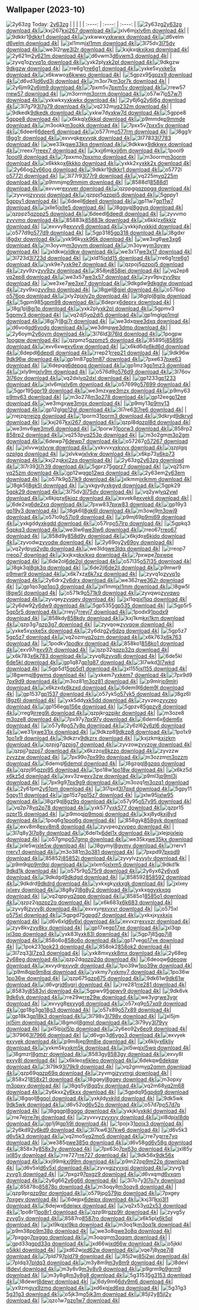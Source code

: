 ## Wallpaper (2023-10)
![2y63zg](https://w.wallhaven.cc/full/2y/wallhaven-2y63zg.png) Today: [2y63zg](https://th.wallhaven.cc/small/2y/2y63zg.jpg)
|      |      |      |
| :----: | :----: | :----: |
|![2y63zg](https://th.wallhaven.cc/small/2y/2y63zg.jpg)[2y63zg download 4k](https://wallhaven.cc/w/2y63zg)|![kxj267](https://th.wallhaven.cc/small/kx/kxj267.jpg)[kxj267 download 4k](https://wallhaven.cc/w/kxj267)|![jxlv6m](https://th.wallhaven.cc/small/jx/jxlv6m.jpg)[jxlv6m download 4k](https://wallhaven.cc/w/jxlv6m)|
|![9dkkr1](https://th.wallhaven.cc/small/9d/9dkkr1.jpg)[9dkkr1 download 4k](https://wallhaven.cc/w/9dkkr1)|![yxkwwx](https://th.wallhaven.cc/small/yx/yxkwwx.jpg)[yxkwwx download 4k](https://wallhaven.cc/w/yxkwwx)|![d6velm](https://th.wallhaven.cc/small/d6/d6velm.jpg)[d6velm download 4k](https://wallhaven.cc/w/d6velm)|
|![jxl1mm](https://th.wallhaven.cc/small/jx/jxl1mm.jpg)[jxl1mm download 4k](https://wallhaven.cc/w/jxl1mm)|![3l75dv](https://th.wallhaven.cc/small/3l/3l75dv.jpg)[3l75dv download 4k](https://wallhaven.cc/w/3l75dv)|![we3l2r](https://th.wallhaven.cc/small/we/we3l2r.jpg)[we3l2r download 4k](https://wallhaven.cc/w/we3l2r)|
|![kxjkxq](https://th.wallhaven.cc/small/kx/kxjkxq.jpg)[kxjkxq download 4k](https://wallhaven.cc/w/kxjkxq)|![2y621m](https://th.wallhaven.cc/small/2y/2y621m.jpg)[2y621m download 4k](https://wallhaven.cc/w/2y621m)|![d6vwm3](https://th.wallhaven.cc/small/d6/d6vwm3.jpg)[d6vwm3 download 4k](https://wallhaven.cc/w/d6vwm3)|
|![zyvq1o](https://th.wallhaven.cc/small/zy/zyvq1o.jpg)[zyvq1o download 4k](https://wallhaven.cc/w/zyvq1o)|![yxk2pl](https://th.wallhaven.cc/small/yx/yxk2pl.jpg)[yxk2pl download 4k](https://wallhaven.cc/w/yxk2pl)|![9dkgzw](https://th.wallhaven.cc/small/9d/9dkgzw.jpg)[9dkgzw download 4k](https://wallhaven.cc/w/9dkgzw)|
|![rre6g1](https://th.wallhaven.cc/small/rr/rre6g1.jpg)[rre6g1 download 4k](https://wallhaven.cc/w/rre6g1)|![yxke5x](https://th.wallhaven.cc/small/yx/yxke5x.jpg)[yxke5x download 4k](https://wallhaven.cc/w/yxke5x)|![x6kwwo](https://th.wallhaven.cc/small/x6/x6kwwo.jpg)[x6kwwo download 4k](https://wallhaven.cc/w/x6kwwo)|
|![5gpzx9](https://th.wallhaven.cc/small/5g/5gpzx9.jpg)[5gpzx9 download 4k](https://wallhaven.cc/w/5gpzx9)|![d6vd3j](https://th.wallhaven.cc/small/d6/d6vd3j.jpg)[d6vd3j download 4k](https://wallhaven.cc/w/d6vd3j)|![m3or7k](https://th.wallhaven.cc/small/m3/m3or7k.jpg)[m3or7k download 4k](https://wallhaven.cc/w/m3or7k)|
|![2y6jm9](https://th.wallhaven.cc/small/2y/2y6jm9.jpg)[2y6jm9 download 4k](https://wallhaven.cc/w/2y6jm9)|![7pxm5v](https://th.wallhaven.cc/small/7p/7pxm5v.jpg)[7pxm5v download 4k](https://wallhaven.cc/w/7pxm5v)|![rrew57](https://th.wallhaven.cc/small/rr/rrew57.jpg)[rrew57 download 4k](https://wallhaven.cc/w/rrew57)|
|![m3orrm](https://th.wallhaven.cc/small/m3/m3orrm.jpg)[m3orrm download 4k](https://wallhaven.cc/w/m3orrm)|![o57w7l](https://th.wallhaven.cc/small/o5/o57w7l.jpg)[o57w7l download 4k](https://wallhaven.cc/w/o57w7l)|![yxkwkx](https://th.wallhaven.cc/small/yx/yxkwkx.jpg)[yxkwkx download 4k](https://wallhaven.cc/w/yxkwkx)|
|![2y6j6g](https://th.wallhaven.cc/small/2y/2y6j6g.jpg)[2y6j6g download 4k](https://wallhaven.cc/w/2y6j6g)|![3l7g79](https://th.wallhaven.cc/small/3l/3l7g79.jpg)[3l7g79 download 4k](https://wallhaven.cc/w/3l7g79)|![vq232m](https://th.wallhaven.cc/small/vq/vq232m.jpg)[vq232m download 4k](https://wallhaven.cc/w/vq232m)|
|![9dkedk](https://th.wallhaven.cc/small/9d/9dkedk.jpg)[9dkedk download 4k](https://wallhaven.cc/w/9dkedk)|![yxkw7d](https://th.wallhaven.cc/small/yx/yxkw7d.jpg)[yxkw7d download 4k](https://wallhaven.cc/w/yxkw7d)|![5gppe8](https://th.wallhaven.cc/small/5g/5gppe8.jpg)[5gppe8 download 4k](https://wallhaven.cc/w/5gppe8)|
|![x6kkql](https://th.wallhaven.cc/small/x6/x6kkql.jpg)[x6kkql download 4k](https://wallhaven.cc/w/x6kkql)|![p9mmde](https://th.wallhaven.cc/small/p9/p9mmde.jpg)[p9mmde download 4k](https://wallhaven.cc/w/p9mmde)|![m3ookk](https://th.wallhaven.cc/small/m3/m3ookk.jpg)[m3ookk download 4k](https://wallhaven.cc/w/m3ookk)|
|![7pxx5v](https://th.wallhaven.cc/small/7p/7pxx5v.jpg)[7pxx5v download 4k](https://wallhaven.cc/w/7pxx5v)|![6deer6](https://th.wallhaven.cc/small/6d/6deer6.jpg)[6deer6 download 4k](https://wallhaven.cc/w/6deer6)|![o577rm](https://th.wallhaven.cc/small/o5/o577rm.jpg)[o577rm download 4k](https://wallhaven.cc/w/o577rm)|
|![l8gg1r](https://th.wallhaven.cc/small/l8/l8gg1r.jpg)[l8gg1r download 4k](https://wallhaven.cc/w/l8gg1r)|![exvvqk](https://th.wallhaven.cc/small/ex/exvvqk.jpg)[exvvqk download 4k](https://wallhaven.cc/w/exvvqk)|![3l7783](https://th.wallhaven.cc/small/3l/3l7783.jpg)[3l7783 download 4k](https://wallhaven.cc/w/3l7783)|
|![we33kq](https://th.wallhaven.cc/small/we/we33kq.jpg)[we33kq download 4k](https://wallhaven.cc/w/we33kq)|![9dkkwx](https://th.wallhaven.cc/small/9d/9dkkwx.jpg)[9dkkwx download 4k](https://wallhaven.cc/w/9dkkwx)|![rreex7](https://th.wallhaven.cc/small/rr/rreex7.jpg)[rreex7 download 4k](https://wallhaven.cc/w/rreex7)|
|![kxjj6m](https://th.wallhaven.cc/small/kx/kxjj6m.jpg)[kxjj6m download 4k](https://wallhaven.cc/w/kxjj6m)|![1pool9](https://th.wallhaven.cc/small/1p/1pool9.jpg)[1pool9 download 4k](https://wallhaven.cc/w/1pool9)|![7pxxmo](https://th.wallhaven.cc/small/7p/7pxxmo.jpg)[7pxxmo download 4k](https://wallhaven.cc/w/7pxxmo)|
|![m3oorm](https://th.wallhaven.cc/small/m3/m3oorm.jpg)[m3oorm download 4k](https://wallhaven.cc/w/m3oorm)|![x6kkko](https://th.wallhaven.cc/small/x6/x6kkko.jpg)[x6kkko download 4k](https://wallhaven.cc/w/x6kkko)|![yxkk2x](https://th.wallhaven.cc/small/yx/yxkk2x.jpg)[yxkk2x download 4k](https://wallhaven.cc/w/yxkk2x)|
|![2y66og](https://th.wallhaven.cc/small/2y/2y66og.jpg)[2y66og download 4k](https://wallhaven.cc/w/2y66og)|![9dkkr1](https://th.wallhaven.cc/small/9d/9dkkr1.jpg)[9dkkr1 download 4k](https://wallhaven.cc/w/9dkkr1)|![o5772l](https://th.wallhaven.cc/small/o5/o5772l.jpg)[o5772l download 4k](https://wallhaven.cc/w/o5772l)|
|![3l77r9](https://th.wallhaven.cc/small/3l/3l77r9.jpg)[3l77r9 download 4k](https://wallhaven.cc/w/3l77r9)|![vq225m](https://th.wallhaven.cc/small/vq/vq225m.jpg)[vq225m download 4k](https://wallhaven.cc/w/vq225m)|![p9mmjm](https://th.wallhaven.cc/small/p9/p9mmjm.jpg)[p9mmjm download 4k](https://wallhaven.cc/w/p9mmjm)|
|![8588d1](https://th.wallhaven.cc/small/85/8588d1.jpg)[8588d1 download 4k](https://wallhaven.cc/w/8588d1)|![exvver](https://th.wallhaven.cc/small/ex/exvver.jpg)[exvver download 4k](https://wallhaven.cc/w/exvver)|![qzppgq](https://th.wallhaven.cc/small/qz/qzppgq.jpg)[qzppgq download 4k](https://wallhaven.cc/w/qzppgq)|
|![zyvvoj](https://th.wallhaven.cc/small/zy/zyvvoj.jpg)[zyvvoj download 4k](https://wallhaven.cc/w/zyvvoj)|![qzppj5](https://th.wallhaven.cc/small/qz/qzppj5.jpg)[qzppj5 download 4k](https://wallhaven.cc/w/qzppj5)|![5gppy1](https://th.wallhaven.cc/small/5g/5gppy1.jpg)[5gppy1 download 4k](https://wallhaven.cc/w/5gppy1)|
|![6deell](https://th.wallhaven.cc/small/6d/6deell.jpg)[6deell download 4k](https://wallhaven.cc/w/6deell)|![gp11w7](https://th.wallhaven.cc/small/gp/gp11w7.jpg)[gp11w7 download 4k](https://wallhaven.cc/w/gp11w7)|![jxlle5](https://th.wallhaven.cc/small/jx/jxlle5.jpg)[jxlle5 download 4k](https://wallhaven.cc/w/jxlle5)|
|![l8ggyq](https://th.wallhaven.cc/small/l8/l8ggyq.jpg)[l8ggyq download 4k](https://wallhaven.cc/w/l8ggyq)|![qzppz5](https://th.wallhaven.cc/small/qz/qzppz5.jpg)[qzppz5 download 4k](https://wallhaven.cc/w/qzppz5)|![6deedl](https://th.wallhaven.cc/small/6d/6deedl.jpg)[6deedl download 4k](https://wallhaven.cc/w/6deedl)|
|![zyvvmo](https://th.wallhaven.cc/small/zy/zyvvmo.jpg)[zyvvmo download 4k](https://wallhaven.cc/w/zyvvmo)|![85883k](https://th.wallhaven.cc/small/85/85883k.jpg)[85883k download 4k](https://wallhaven.cc/w/85883k)|![x6kklz](https://th.wallhaven.cc/small/x6/x6kklz.jpg)[x6kklz download 4k](https://wallhaven.cc/w/x6kklz)|
|![exvvy8](https://th.wallhaven.cc/small/ex/exvvy8.jpg)[exvvy8 download 4k](https://wallhaven.cc/w/exvvy8)|![yxkkjd](https://th.wallhaven.cc/small/yx/yxkkjd.jpg)[yxkkjd download 4k](https://wallhaven.cc/w/yxkkjd)|![o577d9](https://th.wallhaven.cc/small/o5/o577d9.jpg)[o577d9 download 4k](https://wallhaven.cc/w/o577d9)|
|![5gp318](https://th.wallhaven.cc/small/5g/5gp318.jpg)[5gp318 download 4k](https://wallhaven.cc/w/5gp318)|![l8gdxr](https://th.wallhaven.cc/small/l8/l8gdxr.jpg)[l8gdxr download 4k](https://wallhaven.cc/w/l8gdxr)|![yxk96k](https://th.wallhaven.cc/small/yx/yxk96k.jpg)[yxk96k download 4k](https://wallhaven.cc/w/yxk96k)|
|![we3xg6](https://th.wallhaven.cc/small/we/we3xg6.jpg)[we3xg6 download 4k](https://wallhaven.cc/w/we3xg6)|![m3oyvm](https://th.wallhaven.cc/small/m3/m3oyvm.jpg)[m3oyvm download 4k](https://wallhaven.cc/w/m3oyvm)|![m3oywy](https://th.wallhaven.cc/small/m3/m3oywy.jpg)[m3oywy download 4k](https://wallhaven.cc/w/m3oywy)|
|![jxldkw](https://th.wallhaven.cc/small/jx/jxldkw.jpg)[jxldkw download 4k](https://wallhaven.cc/w/jxldkw)|![we3x17](https://th.wallhaven.cc/small/we/we3x17.jpg)[we3x17 download 4k](https://wallhaven.cc/w/we3x17)|![3l723d](https://th.wallhaven.cc/small/3l/3l723d.jpg)[3l723d download 4k](https://wallhaven.cc/w/3l723d)|
|![jxld15](https://th.wallhaven.cc/small/jx/jxld15.jpg)[jxld15 download 4k](https://wallhaven.cc/w/jxld15)|![rre6g1](https://th.wallhaven.cc/small/rr/rre6g1.jpg)[rre6g1 download 4k](https://wallhaven.cc/w/rre6g1)|![yxk9e7](https://th.wallhaven.cc/small/yx/yxk9e7.jpg)[yxk9e7 download 4k](https://wallhaven.cc/w/yxk9e7)|
|![qzpoj5](https://th.wallhaven.cc/small/qz/qzpoj5.jpg)[qzpoj5 download 4k](https://wallhaven.cc/w/qzpoj5)|![zyv9zv](https://th.wallhaven.cc/small/zy/zyv9zv.jpg)[zyv9zv download 4k](https://wallhaven.cc/w/zyv9zv)|![858jej](https://th.wallhaven.cc/small/85/858jej.jpg)[858jej download 4k](https://wallhaven.cc/w/858jej)|
|![vq2ep8](https://th.wallhaven.cc/small/vq/vq2ep8.jpg)[vq2ep8 download 4k](https://wallhaven.cc/w/vq2ep8)|![we3x57](https://th.wallhaven.cc/small/we/we3x57.jpg)[we3x57 download 4k](https://wallhaven.cc/w/we3x57)|![zyv9pv](https://th.wallhaven.cc/small/zy/zyv9pv.jpg)[zyv9pv download 4k](https://wallhaven.cc/w/zyv9pv)|
|![we3xe7](https://th.wallhaven.cc/small/we/we3xe7.jpg)[we3xe7 download 4k](https://wallhaven.cc/w/we3xe7)|![9dkgdw](https://th.wallhaven.cc/small/9d/9dkgdw.jpg)[9dkgdw download 4k](https://wallhaven.cc/w/9dkgdw)|![zyv9xo](https://th.wallhaven.cc/small/zy/zyv9xo.jpg)[zyv9xo download 4k](https://wallhaven.cc/w/zyv9xo)|
|![l8gjel](https://th.wallhaven.cc/small/l8/l8gjel.jpg)[l8gjel download 4k](https://wallhaven.cc/w/l8gjel)|![o576op](https://th.wallhaven.cc/small/o5/o576op.jpg)[o576op download 4k](https://wallhaven.cc/w/o576op)|![jxly2p](https://th.wallhaven.cc/small/jx/jxly2p.jpg)[jxly2p download 4k](https://wallhaven.cc/w/jxly2p)|
|![l8gjlp](https://th.wallhaven.cc/small/l8/l8gjlp.jpg)[l8gjlp download 4k](https://wallhaven.cc/w/l8gjlp)|![5gpm98](https://th.wallhaven.cc/small/5g/5gpm98.jpg)[5gpm98 download 4k](https://wallhaven.cc/w/5gpm98)|![6deprx](https://th.wallhaven.cc/small/6d/6deprx.jpg)[6deprx download 4k](https://wallhaven.cc/w/6deprx)|
|![l8gj1p](https://th.wallhaven.cc/small/l8/l8gj1p.jpg)[l8gj1p download 4k](https://wallhaven.cc/w/l8gj1p)|![yxk2pl](https://th.wallhaven.cc/small/yx/yxk2pl.jpg)[yxk2pl download 4k](https://wallhaven.cc/w/yxk2pl)|![5gpmv3](https://th.wallhaven.cc/small/5g/5gpmv3.jpg)[5gpmv3 download 4k](https://wallhaven.cc/w/5gpmv3)|
|![vq2dj5](https://th.wallhaven.cc/small/vq/vq2dj5.jpg)[vq2dj5 download 4k](https://wallhaven.cc/w/vq2dj5)|![gp1mgl](https://th.wallhaven.cc/small/gp/gp1mgl.jpg)[gp1mgl download 4k](https://wallhaven.cc/w/gp1mgl)|![l8gj7r](https://th.wallhaven.cc/small/l8/l8gj7r.jpg)[l8gj7r download 4k](https://wallhaven.cc/w/l8gj7r)|
|![we3dxq](https://th.wallhaven.cc/small/we/we3dxq.jpg)[we3dxq download 4k](https://wallhaven.cc/w/we3dxq)|![d6vodg](https://th.wallhaven.cc/small/d6/d6vodg.jpg)[d6vodg download 4k](https://wallhaven.cc/w/d6vodg)|![we3dmp](https://th.wallhaven.cc/small/we/we3dmp.jpg)[we3dmp download 4k](https://wallhaven.cc/w/we3dmp)|
|![2y6oym](https://th.wallhaven.cc/small/2y/2y6oym.jpg)[2y6oym download 4k](https://wallhaven.cc/w/2y6oym)|![3l76ld](https://th.wallhaven.cc/small/3l/3l76ld.jpg)[3l76ld download 4k](https://wallhaven.cc/w/3l76ld)|![1pogpw](https://th.wallhaven.cc/small/1p/1pogpw.jpg)[1pogpw download 4k](https://wallhaven.cc/w/1pogpw)|
|![qzpmz5](https://th.wallhaven.cc/small/qz/qzpmz5.jpg)[qzpmz5 download 4k](https://wallhaven.cc/w/qzpmz5)|![85895j](https://th.wallhaven.cc/small/85/85895j.jpg)[85895j download 4k](https://wallhaven.cc/w/85895j)|![exv6xw](https://th.wallhaven.cc/small/ex/exv6xw.jpg)[exv6xw download 4k](https://wallhaven.cc/w/exv6xw)|
|![x6kd6d](https://th.wallhaven.cc/small/x6/x6kd6d.jpg)[x6kd6d download 4k](https://wallhaven.cc/w/x6kd6d)|![6depdl](https://th.wallhaven.cc/small/6d/6depdl.jpg)[6depdl download 4k](https://wallhaven.cc/w/6depdl)|![rrep21](https://th.wallhaven.cc/small/rr/rrep21.jpg)[rrep21 download 4k](https://wallhaven.cc/w/rrep21)|
|![9dk96w](https://th.wallhaven.cc/small/9d/9dk96w.jpg)[9dk96w download 4k](https://wallhaven.cc/w/9dk96w)|![gp1m87](https://th.wallhaven.cc/small/gp/gp1m87.jpg)[gp1m87 download 4k](https://wallhaven.cc/w/gp1m87)|![7pxe63](https://th.wallhaven.cc/small/7p/7pxe63.jpg)[7pxe63 download 4k](https://wallhaven.cc/w/7pxe63)|
|![6depqq](https://th.wallhaven.cc/small/6d/6depqq.jpg)[6depqq download 4k](https://wallhaven.cc/w/6depqq)|![gp1mz3](https://th.wallhaven.cc/small/gp/gp1mz3.jpg)[gp1mz3 download 4k](https://wallhaven.cc/w/gp1mz3)|![jxly9m](https://th.wallhaven.cc/small/jx/jxly9m.jpg)[jxly9m download 4k](https://wallhaven.cc/w/jxly9m)|
|![o576d9](https://th.wallhaven.cc/small/o5/o576d9.jpg)[o576d9 download 4k](https://wallhaven.cc/w/o576d9)|![3l76ov](https://th.wallhaven.cc/small/3l/3l76ov.jpg)[3l76ov download 4k](https://wallhaven.cc/w/3l76ov)|![vq2dxl](https://th.wallhaven.cc/small/vq/vq2dxl.jpg)[vq2dxl download 4k](https://wallhaven.cc/w/vq2dxl)|
|![gp1233](https://th.wallhaven.cc/small/gp/gp1233.jpg)[gp1233 download 4k](https://wallhaven.cc/w/gp1233)|![jxlv6m](https://th.wallhaven.cc/small/jx/jxlv6m.jpg)[jxlv6m download 4k](https://wallhaven.cc/w/jxlv6m)|![o57699](https://th.wallhaven.cc/small/o5/o57699.jpg)[o57699 download 4k](https://wallhaven.cc/w/o57699)|
|![5gpr19](https://th.wallhaven.cc/small/5g/5gpr19.jpg)[5gpr19 download 4k](https://wallhaven.cc/w/5gpr19)|![we3mzx](https://th.wallhaven.cc/small/we/we3mzx.jpg)[we3mzx download 4k](https://wallhaven.cc/w/we3mzx)|![p9my63](https://th.wallhaven.cc/small/p9/p9my63.jpg)[p9my63 download 4k](https://wallhaven.cc/w/p9my63)|
|![m3o278](https://th.wallhaven.cc/small/m3/m3o278.jpg)[m3o278 download 4k](https://wallhaven.cc/w/m3o278)|![gp12ee](https://th.wallhaven.cc/small/gp/gp12ee.jpg)[gp12ee download 4k](https://wallhaven.cc/w/gp12ee)|![we3mgx](https://th.wallhaven.cc/small/we/we3mgx.jpg)[we3mgx download 4k](https://wallhaven.cc/w/we3mgx)|
|![p9my13](https://th.wallhaven.cc/small/p9/p9my13.jpg)[p9my13 download 4k](https://wallhaven.cc/w/p9my13)|![gp12gl](https://th.wallhaven.cc/small/gp/gp12gl.jpg)[gp12gl download 4k](https://wallhaven.cc/w/gp12gl)|![3l7re6](https://th.wallhaven.cc/small/3l/3l7re6.jpg)[3l7re6 download 4k](https://wallhaven.cc/w/3l7re6)|
|![rrejzq](https://th.wallhaven.cc/small/rr/rrejzq.jpg)[rrejzq download 4k](https://wallhaven.cc/w/rrejzq)|![1porm3](https://th.wallhaven.cc/small/1p/1porm3.jpg)[1porm3 download 4k](https://wallhaven.cc/w/1porm3)|![9dkryd](https://th.wallhaven.cc/small/9d/9dkryd.jpg)[9dkryd download 4k](https://wallhaven.cc/w/9dkryd)|
|![kxj267](https://th.wallhaven.cc/small/kx/kxj267.jpg)[kxj267 download 4k](https://wallhaven.cc/w/kxj267)|![qzpl8d](https://th.wallhaven.cc/small/qz/qzpl8d.jpg)[qzpl8d download 4k](https://wallhaven.cc/w/qzpl8d)|![we3mv6](https://th.wallhaven.cc/small/we/we3mv6.jpg)[we3mv6 download 4k](https://wallhaven.cc/w/we3mv6)|
|![1porw3](https://th.wallhaven.cc/small/1p/1porw3.jpg)[1porw3 download 4k](https://wallhaven.cc/w/1porw3)|![858rp2](https://th.wallhaven.cc/small/85/858rp2.jpg)[858rp2 download 4k](https://wallhaven.cc/w/858rp2)|![vq253p](https://th.wallhaven.cc/small/vq/vq253p.jpg)[vq253p download 4k](https://wallhaven.cc/w/vq253p)|
|![m3o2gm](https://th.wallhaven.cc/small/m3/m3o2gm.jpg)[m3o2gm download 4k](https://wallhaven.cc/w/m3o2gm)|![6dewp7](https://th.wallhaven.cc/small/6d/6dewp7.jpg)[6dewp7 download 4k](https://wallhaven.cc/w/6dewp7)|![o57267](https://th.wallhaven.cc/small/o5/o57267.jpg)[o57267 download 4k](https://wallhaven.cc/w/o57267)|
|![jxlvvw](https://th.wallhaven.cc/small/jx/jxlvvw.jpg)[jxlvvw download 4k](https://wallhaven.cc/w/jxlvvw)|![yxkvvx](https://th.wallhaven.cc/small/yx/yxkvvx.jpg)[yxkvvx download 4k](https://wallhaven.cc/w/yxkvvx)|![qzplgq](https://th.wallhaven.cc/small/qz/qzplgq.jpg)[qzplgq download 4k](https://wallhaven.cc/w/qzplgq)|
|![jxlvkw](https://th.wallhaven.cc/small/jx/jxlvkw.jpg)[jxlvkw download 4k](https://wallhaven.cc/w/jxlvkw)|![x6kp73](https://th.wallhaven.cc/small/x6/x6kp73.jpg)[x6kp73 download 4k](https://wallhaven.cc/w/x6kp73)|![kxj2zq](https://th.wallhaven.cc/small/kx/kxj2zq.jpg)[kxj2zq download 4k](https://wallhaven.cc/w/kxj2zq)|
|![2y63zg](https://th.wallhaven.cc/small/2y/2y63zg.jpg)[2y63zg download 4k](https://wallhaven.cc/w/2y63zg)|![3l7r39](https://th.wallhaven.cc/small/3l/3l7r39.jpg)[3l7r39 download 4k](https://wallhaven.cc/w/3l7r39)|![5gprz7](https://th.wallhaven.cc/small/5g/5gprz7.jpg)[5gprz7 download 4k](https://wallhaven.cc/w/5gprz7)|
|![vq25zm](https://th.wallhaven.cc/small/vq/vq25zm.jpg)[vq25zm download 4k](https://wallhaven.cc/w/vq25zm)|![gp12wq](https://th.wallhaven.cc/small/gp/gp12wq.jpg)[gp12wq download 4k](https://wallhaven.cc/w/gp12wq)|![2y63em](https://th.wallhaven.cc/small/2y/2y63em.jpg)[2y63em download 4k](https://wallhaven.cc/w/2y63em)|
|![o57lk9](https://th.wallhaven.cc/small/o5/o57lk9.jpg)[o57lk9 download 4k](https://wallhaven.cc/w/o57lk9)|![jxlkmm](https://th.wallhaven.cc/small/jx/jxlkmm.jpg)[jxlkmm download 4k](https://wallhaven.cc/w/jxlkmm)|![l8gk5l](https://th.wallhaven.cc/small/l8/l8gk5l.jpg)[l8gk5l download 4k](https://wallhaven.cc/w/l8gk5l)|
|![yxkgyd](https://th.wallhaven.cc/small/yx/yxkgyd.jpg)[yxkgyd download 4k](https://wallhaven.cc/w/yxkgyd)|![5gpk29](https://th.wallhaven.cc/small/5g/5gpk29.jpg)[5gpk29 download 4k](https://wallhaven.cc/w/5gpk29)|![3l75dv](https://th.wallhaven.cc/small/3l/3l75dv.jpg)[3l75dv download 4k](https://wallhaven.cc/w/3l75dv)|
|![vq2ywl](https://th.wallhaven.cc/small/vq/vq2ywl.jpg)[vq2ywl download 4k](https://wallhaven.cc/w/vq2ywl)|![x6kjqz](https://th.wallhaven.cc/small/x6/x6kjqz.jpg)[x6kjqz download 4k](https://wallhaven.cc/w/x6kjqz)|![exvek8](https://th.wallhaven.cc/small/ex/exvek8.jpg)[exvek8 download 4k](https://wallhaven.cc/w/exvek8)|
|![6de2xq](https://th.wallhaven.cc/small/6d/6de2xq.jpg)[6de2xq download 4k](https://wallhaven.cc/w/6de2xq)|![7pxw83](https://th.wallhaven.cc/small/7p/7pxw83.jpg)[7pxw83 download 4k](https://wallhaven.cc/w/7pxw83)|![gp19y3](https://th.wallhaven.cc/small/gp/gp19y3.jpg)[gp19y3 download 4k](https://wallhaven.cc/w/gp19y3)|
|![l8gk6l](https://th.wallhaven.cc/small/l8/l8gk6l.jpg)[l8gk6l download 4k](https://wallhaven.cc/w/l8gk6l)|![m3owj9](https://th.wallhaven.cc/small/m3/m3owj9.jpg)[m3owj9 download 4k](https://wallhaven.cc/w/m3owj9)|![o57lo9](https://th.wallhaven.cc/small/o5/o57lo9.jpg)[o57lo9 download 4k](https://wallhaven.cc/w/o57lo9)|
|![p9mj69](https://th.wallhaven.cc/small/p9/p9mj69.jpg)[p9mj69 download 4k](https://wallhaven.cc/w/p9mj69)|![yxkgdd](https://th.wallhaven.cc/small/yx/yxkgdd.jpg)[yxkgdd download 4k](https://wallhaven.cc/w/yxkgdd)|![o57lrp](https://th.wallhaven.cc/small/o5/o57lrp.jpg)[o57lrp download 4k](https://wallhaven.cc/w/o57lrp)|
|![5gpkq3](https://th.wallhaven.cc/small/5g/5gpkq3.jpg)[5gpkq3 download 4k](https://wallhaven.cc/w/5gpkq3)|![we3lw6](https://th.wallhaven.cc/small/we/we3lw6.jpg)[we3lw6 download 4k](https://wallhaven.cc/w/we3lw6)|![rreo67](https://th.wallhaven.cc/small/rr/rreo67.jpg)[rreo67 download 4k](https://wallhaven.cc/w/rreo67)|
|![858d9y](https://th.wallhaven.cc/small/85/858d9y.jpg)[858d9y download 4k](https://wallhaven.cc/w/858d9y)|![x6kjdo](https://th.wallhaven.cc/small/x6/x6kjdo.jpg)[x6kjdo download 4k](https://wallhaven.cc/w/x6kjdo)|![zyvodw](https://th.wallhaven.cc/small/zy/zyvodw.jpg)[zyvodw download 4k](https://wallhaven.cc/w/zyvodw)|
|![2y69oy](https://th.wallhaven.cc/small/2y/2y69oy.jpg)[2y69oy download 4k](https://wallhaven.cc/w/2y69oy)|![vq2ydp](https://th.wallhaven.cc/small/vq/vq2ydp.jpg)[vq2ydp download 4k](https://wallhaven.cc/w/vq2ydp)|![we3ldq](https://th.wallhaven.cc/small/we/we3ldq.jpg)[we3ldq download 4k](https://wallhaven.cc/w/we3ldq)|
|![rreop7](https://th.wallhaven.cc/small/rr/rreop7.jpg)[rreop7 download 4k](https://wallhaven.cc/w/rreop7)|![kxjkxq](https://th.wallhaven.cc/small/kx/kxjkxq.jpg)[kxjkxq download 4k](https://wallhaven.cc/w/kxjkxq)|![7pxwpe](https://th.wallhaven.cc/small/7p/7pxwpe.jpg)[7pxwpe download 4k](https://wallhaven.cc/w/7pxwpe)|
|![6de2ol](https://th.wallhaven.cc/small/6d/6de2ol.jpg)[6de2ol download 4k](https://wallhaven.cc/w/6de2ol)|![o57l35](https://th.wallhaven.cc/small/o5/o57l35.jpg)[o57l35 download 4k](https://wallhaven.cc/w/o57l35)|![l8gk3q](https://th.wallhaven.cc/small/l8/l8gk3q.jpg)[l8gk3q download 4k](https://wallhaven.cc/w/l8gk3q)|
|![6de2jl](https://th.wallhaven.cc/small/6d/6de2jl.jpg)[6de2jl download 4k](https://wallhaven.cc/w/6de2jl)|![p9mwr9](https://th.wallhaven.cc/small/p9/p9mwr9.jpg)[p9mwr9 download 4k](https://wallhaven.cc/w/p9mwr9)|![x6k7xz](https://th.wallhaven.cc/small/x6/x6k7xz.jpg)[x6k7xz download 4k](https://wallhaven.cc/w/x6k7xz)|
|![zyvq1o](https://th.wallhaven.cc/small/zy/zyvq1o.jpg)[zyvq1o download 4k](https://wallhaven.cc/w/zyvq1o)|![2y6drx](https://th.wallhaven.cc/small/2y/2y6drx.jpg)[2y6drx download 4k](https://wallhaven.cc/w/2y6drx)|![we362r](https://th.wallhaven.cc/small/we/we362r.jpg)[we362r download 4k](https://wallhaven.cc/w/we362r)|
|![gp1qo3](https://th.wallhaven.cc/small/gp/gp1qo3.jpg)[gp1qo3 download 4k](https://wallhaven.cc/w/gp1qo3)|![jxl1mm](https://th.wallhaven.cc/small/jx/jxl1mm.jpg)[jxl1mm download 4k](https://wallhaven.cc/w/jxl1mm)|![l8gw5l](https://th.wallhaven.cc/small/l8/l8gw5l.jpg)[l8gw5l download 4k](https://wallhaven.cc/w/l8gw5l)|
|![o571k9](https://th.wallhaven.cc/small/o5/o571k9.jpg)[o571k9 download 4k](https://wallhaven.cc/w/o571k9)|![zyvqwo](https://th.wallhaven.cc/small/zy/zyvqwo.jpg)[zyvqwo download 4k](https://wallhaven.cc/w/zyvqwo)|![zyvqey](https://th.wallhaven.cc/small/zy/zyvqey.jpg)[zyvqey download 4k](https://wallhaven.cc/w/zyvqey)|
|![jxl1qq](https://th.wallhaven.cc/small/jx/jxl1qq.jpg)[jxl1qq download 4k](https://wallhaven.cc/w/jxl1qq)|![2y6dw9](https://th.wallhaven.cc/small/2y/2y6dw9.jpg)[2y6dw9 download 4k](https://wallhaven.cc/w/2y6dw9)|![5gp535](https://th.wallhaven.cc/small/5g/5gp535.jpg)[5gp535 download 4k](https://wallhaven.cc/w/5gp535)|
|![5gp5r5](https://th.wallhaven.cc/small/5g/5gp5r5.jpg)[5gp5r5 download 4k](https://wallhaven.cc/w/5gp5r5)|![rreyj7](https://th.wallhaven.cc/small/rr/rreyj7.jpg)[rreyj7 download 4k](https://wallhaven.cc/w/rreyj7)|![1podx9](https://th.wallhaven.cc/small/1p/1podx9.jpg)[1podx9 download 4k](https://wallhaven.cc/w/1podx9)|
|![858kdy](https://th.wallhaven.cc/small/85/858kdy.jpg)[858kdy download 4k](https://wallhaven.cc/w/858kdy)|![kxj1km](https://th.wallhaven.cc/small/kx/kxj1km.jpg)[kxj1km download 4k](https://wallhaven.cc/w/kxj1km)|![qzp3g7](https://th.wallhaven.cc/small/qz/qzp3g7.jpg)[qzp3g7 download 4k](https://wallhaven.cc/w/qzp3g7)|
|![zyvqow](https://th.wallhaven.cc/small/zy/zyvqow.jpg)[zyvqow download 4k](https://wallhaven.cc/w/zyvqow)|![yxke5x](https://th.wallhaven.cc/small/yx/yxke5x.jpg)[yxke5x download 4k](https://wallhaven.cc/w/yxke5x)|![2y6dzg](https://th.wallhaven.cc/small/2y/2y6dzg.jpg)[2y6dzg download 4k](https://wallhaven.cc/w/2y6dzg)|
|![5gp5z7](https://th.wallhaven.cc/small/5g/5gp5z7.jpg)[5gp5z7 download 4k](https://wallhaven.cc/w/5gp5z7)|![vq2ozm](https://th.wallhaven.cc/small/vq/vq2ozm.jpg)[vq2ozm download 4k](https://wallhaven.cc/w/vq2ozm)|![x6k763](https://th.wallhaven.cc/small/x6/x6k763.jpg)[x6k763 download 4k](https://wallhaven.cc/w/x6k763)|
|![1podkv](https://th.wallhaven.cc/small/1p/1podkv.jpg)[1podkv download 4k](https://wallhaven.cc/w/1podkv)|![858ko1](https://th.wallhaven.cc/small/85/858ko1.jpg)[858ko1 download 4k](https://wallhaven.cc/w/858ko1)|![exv97r](https://th.wallhaven.cc/small/ex/exv97r.jpg)[exv97r download 4k](https://wallhaven.cc/w/exv97r)|
|![qzp32q](https://th.wallhaven.cc/small/qz/qzp32q.jpg)[qzp32q download 4k](https://wallhaven.cc/w/qzp32q)|![x6k783](https://th.wallhaven.cc/small/x6/x6k783.jpg)[x6k783 download 4k](https://wallhaven.cc/w/x6k783)|![zyvq8j](https://th.wallhaven.cc/small/zy/zyvq8j.jpg)[zyvq8j download 4k](https://wallhaven.cc/w/zyvq8j)|
|![6de5kl](https://th.wallhaven.cc/small/6d/6de5kl.jpg)[6de5kl download 4k](https://wallhaven.cc/w/6de5kl)|![gp1q87](https://th.wallhaven.cc/small/gp/gp1q87.jpg)[gp1q87 download 4k](https://wallhaven.cc/w/gp1q87)|![3l7wkd](https://th.wallhaven.cc/small/3l/3l7wkd.jpg)[3l7wkd download 4k](https://wallhaven.cc/w/3l7wkd)|
|![5gp5d1](https://th.wallhaven.cc/small/5g/5gp5d1.jpg)[5gp5d1 download 4k](https://wallhaven.cc/w/5gp5d1)|![jxl155](https://th.wallhaven.cc/small/jx/jxl155.jpg)[jxl155 download 4k](https://wallhaven.cc/w/jxl155)|![l8gwmq](https://th.wallhaven.cc/small/l8/l8gwmq.jpg)[l8gwmq download 4k](https://wallhaven.cc/w/l8gwmq)|
|![yxkem7](https://th.wallhaven.cc/small/yx/yxkem7.jpg)[yxkem7 download 4k](https://wallhaven.cc/w/yxkem7)|![7px9d9](https://th.wallhaven.cc/small/7p/7px9d9.jpg)[7px9d9 download 4k](https://wallhaven.cc/w/7px9d9)|![m3oz81](https://th.wallhaven.cc/small/m3/m3oz81.jpg)[m3oz81 download 4k](https://wallhaven.cc/w/m3oz81)|
|![p9mlrj](https://th.wallhaven.cc/small/p9/p9mlrj.jpg)[p9mlrj download 4k](https://wallhaven.cc/w/p9mlrj)|![x6kzxd](https://th.wallhaven.cc/small/x6/x6kzxd.jpg)[x6kzxd download 4k](https://wallhaven.cc/w/x6kzxd)|![6dem9l](https://th.wallhaven.cc/small/6d/6dem9l.jpg)[6dem9l download 4k](https://wallhaven.cc/w/6dem9l)|
|![gp1537](https://th.wallhaven.cc/small/gp/gp1537.jpg)[gp1537 download 4k](https://wallhaven.cc/w/gp1537)|![o57yk5](https://th.wallhaven.cc/small/o5/o57yk5.jpg)[o57yk5 download 4k](https://wallhaven.cc/w/o57yk5)|![l8gz6l](https://th.wallhaven.cc/small/l8/l8gz6l.jpg)[l8gz6l download 4k](https://wallhaven.cc/w/l8gz6l)|
|![yxk5dd](https://th.wallhaven.cc/small/yx/yxk5dd.jpg)[yxk5dd download 4k](https://wallhaven.cc/w/yxk5dd)|![zyvzeo](https://th.wallhaven.cc/small/zy/zyvzeo.jpg)[zyvzeo download 4k](https://wallhaven.cc/w/zyvzeo)|![gp156e](https://th.wallhaven.cc/small/gp/gp156e.jpg)[gp156e download 4k](https://wallhaven.cc/w/gp156e)|
|![5gpzv8](https://th.wallhaven.cc/small/5g/5gpzv8.jpg)[5gpzv8 download 4k](https://wallhaven.cc/w/5gpzv8)|![rreg9j](https://th.wallhaven.cc/small/rr/rreg9j.jpg)[rreg9j download 4k](https://wallhaven.cc/w/rreg9j)|![qzpjkr](https://th.wallhaven.cc/small/qz/qzpjkr.jpg)[qzpjkr download 4k](https://wallhaven.cc/w/qzpjkr)|
|![m3oze8](https://th.wallhaven.cc/small/m3/m3oze8.jpg)[m3oze8 download 4k](https://wallhaven.cc/w/m3oze8)|![7px97y](https://th.wallhaven.cc/small/7p/7px97y.jpg)[7px97y download 4k](https://wallhaven.cc/w/7px97y)|![6dem6x](https://th.wallhaven.cc/small/6d/6dem6x.jpg)[6dem6x download 4k](https://wallhaven.cc/w/6dem6x)|
|![o57y8p](https://th.wallhaven.cc/small/o5/o57y8p.jpg)[o57y8p download 4k](https://wallhaven.cc/w/o57y8p)|![2y6zl6](https://th.wallhaven.cc/small/2y/2y6zl6.jpg)[2y6zl6 download 4k](https://wallhaven.cc/w/2y6zl6)|![we31jx](https://th.wallhaven.cc/small/we/we31jx.jpg)[we31jx download 4k](https://wallhaven.cc/w/we31jx)|
|![9dkzp8](https://th.wallhaven.cc/small/9d/9dkzp8.jpg)[9dkzp8 download 4k](https://wallhaven.cc/w/9dkzp8)|![1po1x9](https://th.wallhaven.cc/small/1p/1po1x9.jpg)[1po1x9 download 4k](https://wallhaven.cc/w/1po1x9)|![9dkzrx](https://th.wallhaven.cc/small/9d/9dkzrx.jpg)[9dkzrx download 4k](https://wallhaven.cc/w/9dkzrx)|
|![kxjzkm](https://th.wallhaven.cc/small/kx/kxjzkm.jpg)[kxjzkm download 4k](https://wallhaven.cc/w/kxjzkm)|![qzpjg7](https://th.wallhaven.cc/small/qz/qzpjg7.jpg)[qzpjg7 download 4k](https://wallhaven.cc/w/qzpjg7)|![zyvzow](https://th.wallhaven.cc/small/zy/zyvzow.jpg)[zyvzow download 4k](https://wallhaven.cc/w/zyvzow)|
|![qzpjj7](https://th.wallhaven.cc/small/qz/qzpjj7.jpg)[qzpjj7 download 4k](https://wallhaven.cc/w/qzpjj7)|![x6kzzo](https://th.wallhaven.cc/small/x6/x6kzzo.jpg)[x6kzzo download 4k](https://wallhaven.cc/w/x6kzzo)|![zyvzzw](https://th.wallhaven.cc/small/zy/zyvzzw.jpg)[zyvzzw download 4k](https://wallhaven.cc/w/zyvzzw)|
|![7px99o](https://th.wallhaven.cc/small/7p/7px99o.jpg)[7px99o download 4k](https://wallhaven.cc/w/7px99o)|![m3ozzm](https://th.wallhaven.cc/small/m3/m3ozzm.jpg)[m3ozzm download 4k](https://wallhaven.cc/w/m3ozzm)|![6demql](https://th.wallhaven.cc/small/6d/6demql.jpg)[6demql download 4k](https://wallhaven.cc/w/6demql)|
|![l8gzqq](https://th.wallhaven.cc/small/l8/l8gzqq.jpg)[l8gzqq download 4k](https://wallhaven.cc/w/l8gzqq)|![qzpj95](https://th.wallhaven.cc/small/qz/qzpj95.jpg)[qzpj95 download 4k](https://wallhaven.cc/w/qzpj95)|![1po18w](https://th.wallhaven.cc/small/1p/1po18w.jpg)[1po18w download 4k](https://wallhaven.cc/w/1po18w)|
|![x6kz5d](https://th.wallhaven.cc/small/x6/x6kz5d.jpg)[x6kz5d download 4k](https://wallhaven.cc/w/x6kz5d)|![exv3zw](https://th.wallhaven.cc/small/ex/exv3zw.jpg)[exv3zw download 4k](https://wallhaven.cc/w/exv3zw)|![p9ml3j](https://th.wallhaven.cc/small/p9/p9ml3j.jpg)[p9ml3j download 4k](https://wallhaven.cc/w/p9ml3j)|
|![7px9g9](https://th.wallhaven.cc/small/7p/7px9g9.jpg)[7px9g9 download 4k](https://wallhaven.cc/w/7px9g9)|![m3ozq1](https://th.wallhaven.cc/small/m3/m3ozq1.jpg)[m3ozq1 download 4k](https://wallhaven.cc/w/m3ozq1)|![2y61pm](https://th.wallhaven.cc/small/2y/2y61pm.jpg)[2y61pm download 4k](https://wallhaven.cc/w/2y61pm)|
|![3l7qxd](https://th.wallhaven.cc/small/3l/3l7qxd.jpg)[3l7qxd download 4k](https://wallhaven.cc/w/3l7qxd)|![5gpy11](https://th.wallhaven.cc/small/5g/5gpy11.jpg)[5gpy11 download 4k](https://wallhaven.cc/w/5gpy11)|![gp15z7](https://th.wallhaven.cc/small/gp/gp15z7.jpg)[gp15z7 download 4k](https://wallhaven.cc/w/gp15z7)|
|![jxlw95](https://th.wallhaven.cc/small/jx/jxlw95.jpg)[jxlw95 download 4k](https://wallhaven.cc/w/jxlw95)|![l8gz9q](https://th.wallhaven.cc/small/l8/l8gz9q.jpg)[l8gz9q download 4k](https://wallhaven.cc/w/l8gz9q)|![o57y95](https://th.wallhaven.cc/small/o5/o57y95.jpg)[o57y95 download 4k](https://wallhaven.cc/w/o57y95)|
|![vq2p78](https://th.wallhaven.cc/small/vq/vq2p78.jpg)[vq2p78 download 4k](https://wallhaven.cc/w/vq2p78)|![yxk577](https://th.wallhaven.cc/small/yx/yxk577.jpg)[yxk577 download 4k](https://wallhaven.cc/w/yxk577)|![qzpr15](https://th.wallhaven.cc/small/qz/qzpr15.jpg)[qzpr15 download 4k](https://wallhaven.cc/w/qzpr15)|
|![p9moqj](https://th.wallhaven.cc/small/p9/p9moqj.jpg)[p9moqj download 4k](https://wallhaven.cc/w/p9moqj)|![kxj8yd](https://th.wallhaven.cc/small/kx/kxj8yd.jpg)[kxj8yd download 4k](https://wallhaven.cc/w/kxj8yd)|![1poq6g](https://th.wallhaven.cc/small/1p/1poq6g.jpg)[1poq6g download 4k](https://wallhaven.cc/w/1poq6g)|
|![858gyk](https://th.wallhaven.cc/small/85/858gyk.jpg)[858gyk download 4k](https://wallhaven.cc/w/858gyk)|![exv8m8](https://th.wallhaven.cc/small/ex/exv8m8.jpg)[exv8m8 download 4k](https://wallhaven.cc/w/exv8m8)|![zyvpeo](https://th.wallhaven.cc/small/zy/zyvpeo.jpg)[zyvpeo download 4k](https://wallhaven.cc/w/zyvpeo)|
|![3l7q8y](https://th.wallhaven.cc/small/3l/3l7q8y.jpg)[3l7q8y download 4k](https://wallhaven.cc/w/3l7q8y)|![6del1x](https://th.wallhaven.cc/small/6d/6del1x.jpg)[6del1x download 4k](https://wallhaven.cc/w/6del1x)|![jxlejp](https://th.wallhaven.cc/small/jx/jxlejp.jpg)[jxlejp download 4k](https://wallhaven.cc/w/jxlejp)|
|![o57gmp](https://th.wallhaven.cc/small/o5/o57gmp.jpg)[o57gmp download 4k](https://wallhaven.cc/w/o57gmp)|![we35kx](https://th.wallhaven.cc/small/we/we35kx.jpg)[we35kx download 4k](https://wallhaven.cc/w/we35kx)|![jxle5w](https://th.wallhaven.cc/small/jx/jxle5w.jpg)[jxle5w download 4k](https://wallhaven.cc/w/jxle5w)|
|![l8gymy](https://th.wallhaven.cc/small/l8/l8gymy.jpg)[l8gymy download 4k](https://wallhaven.cc/w/l8gymy)|![rrerv1](https://th.wallhaven.cc/small/rr/rrerv1.jpg)[rrerv1 download 4k](https://wallhaven.cc/w/rrerv1)|![m3o381](https://th.wallhaven.cc/small/m3/m3o381.jpg)[m3o381 download 4k](https://wallhaven.cc/w/m3o381)|
|![7pxpd9](https://th.wallhaven.cc/small/7p/7pxpd9.jpg)[7pxpd9 download 4k](https://wallhaven.cc/w/7pxpd9)|![85852j](https://th.wallhaven.cc/small/85/85852j.jpg)[85852j download 4k](https://wallhaven.cc/w/85852j)|![zyvylv](https://th.wallhaven.cc/small/zy/zyvylv.jpg)[zyvylv download 4k](https://wallhaven.cc/w/zyvylv)|
|![p9m9qj](https://th.wallhaven.cc/small/p9/p9m9qj.jpg)[p9m9qj download 4k](https://wallhaven.cc/w/p9m9qj)|![jxlxm5](https://th.wallhaven.cc/small/jx/jxlxm5.jpg)[jxlxm5 download 4k](https://wallhaven.cc/w/jxlxm5)|![9dkd1k](https://th.wallhaven.cc/small/9d/9dkd1k.jpg)[9dkd1k download 4k](https://wallhaven.cc/w/9dkd1k)|
|![o575r9](https://th.wallhaven.cc/small/o5/o575r9.jpg)[o575r9 download 4k](https://wallhaven.cc/w/o575r9)|![2y6yx6](https://th.wallhaven.cc/small/2y/2y6yx6.jpg)[2y6yx6 download 4k](https://wallhaven.cc/w/2y6yx6)|![9dkdgd](https://th.wallhaven.cc/small/9d/9dkdgd.jpg)[9dkdgd download 4k](https://wallhaven.cc/w/9dkdgd)|
|![858592](https://th.wallhaven.cc/small/85/858592.jpg)[858592 download 4k](https://wallhaven.cc/w/858592)|![9dkdrd](https://th.wallhaven.cc/small/9d/9dkdrd.jpg)[9dkdrd download 4k](https://wallhaven.cc/w/9dkdrd)|![yxkxgk](https://th.wallhaven.cc/small/yx/yxkxgk.jpg)[yxkxgk download 4k](https://wallhaven.cc/w/yxkxgk)|
|![jxlxey](https://th.wallhaven.cc/small/jx/jxlxey.jpg)[jxlxey download 4k](https://wallhaven.cc/w/jxlxey)|![l8g8y2](https://th.wallhaven.cc/small/l8/l8g8y2.jpg)[l8g8y2 download 4k](https://wallhaven.cc/w/l8g8y2)|![yxkxqg](https://th.wallhaven.cc/small/yx/yxkxqg.jpg)[yxkxqg download 4k](https://wallhaven.cc/w/yxkxqg)|
|![vq2qpp](https://th.wallhaven.cc/small/vq/vq2qpp.jpg)[vq2qpp download 4k](https://wallhaven.cc/w/vq2qpp)|![8585o1](https://th.wallhaven.cc/small/85/8585o1.jpg)[8585o1 download 4k](https://wallhaven.cc/w/8585o1)|![qzpz2q](https://th.wallhaven.cc/small/qz/qzpz2q.jpg)[qzpz2q download 4k](https://wallhaven.cc/w/qzpz2q)|
|![x6k683](https://th.wallhaven.cc/small/x6/x6k683.jpg)[x6k683 download 4k](https://wallhaven.cc/w/x6k683)|![zyvy8j](https://th.wallhaven.cc/small/zy/zyvy8j.jpg)[zyvy8j download 4k](https://wallhaven.cc/w/zyvy8j)|![exvxyr](https://th.wallhaven.cc/small/ex/exvxyr.jpg)[exvxyr download 4k](https://wallhaven.cc/w/exvxyr)|
|![o575xl](https://th.wallhaven.cc/small/o5/o575xl.jpg)[o575xl download 4k](https://wallhaven.cc/w/o575xl)|![5gpgd7](https://th.wallhaven.cc/small/5g/5gpgd7.jpg)[5gpgd7 download 4k](https://wallhaven.cc/w/5gpgd7)|![yxkxjx](https://th.wallhaven.cc/small/yx/yxkxjx.jpg)[yxkxjx download 4k](https://wallhaven.cc/w/yxkxjx)|
|![d6v6xl](https://th.wallhaven.cc/small/d6/d6v6xl.jpg)[d6v6xl download 4k](https://wallhaven.cc/w/d6v6xl)|![exvxzr](https://th.wallhaven.cc/small/ex/exvxzr.jpg)[exvxzr download 4k](https://wallhaven.cc/w/exvxzr)|![zyv8kv](https://th.wallhaven.cc/small/zy/zyv8kv.jpg)[zyv8kv download 4k](https://wallhaven.cc/w/zyv8kv)|
|![gp17xe](https://th.wallhaven.cc/small/gp/gp17xe.jpg)[gp17xe download 4k](https://wallhaven.cc/w/gp17xe)|![jxl3qp](https://th.wallhaven.cc/small/jx/jxl3qp.jpg)[jxl3qp download 4k](https://wallhaven.cc/w/jxl3qp)|![yxk83l](https://th.wallhaven.cc/small/yx/yxk83l.jpg)[yxk83l download 4k](https://wallhaven.cc/w/yxk83l)|
|![5gp7j8](https://th.wallhaven.cc/small/5g/5gp7j8.jpg)[5gp7j8 download 4k](https://wallhaven.cc/w/5gp7j8)|![858o6o](https://th.wallhaven.cc/small/85/858o6o.jpg)[858o6o download 4k](https://wallhaven.cc/w/858o6o)|![gp17ve](https://th.wallhaven.cc/small/gp/gp17ve.jpg)[gp17ve download 4k](https://wallhaven.cc/w/gp17ve)|
|![1pok23](https://th.wallhaven.cc/small/1p/1pok23.jpg)[1pok23 download 4k](https://wallhaven.cc/w/1pok23)|![858ok2](https://th.wallhaven.cc/small/85/858ok2.jpg)[858ok2 download 4k](https://wallhaven.cc/w/858ok2)|![3l7zq3](https://th.wallhaven.cc/small/3l/3l7zq3.jpg)[3l7zq3 download 4k](https://wallhaven.cc/w/3l7zq3)|
|![yxk8mx](https://th.wallhaven.cc/small/yx/yxk8mx.jpg)[yxk8mx download 4k](https://wallhaven.cc/w/yxk8mx)|![2y68eg](https://th.wallhaven.cc/small/2y/2y68eg.jpg)[2y68eg download 4k](https://wallhaven.cc/w/2y68eg)|![qzp2dq](https://th.wallhaven.cc/small/qz/qzp2dq.jpg)[qzp2dq download 4k](https://wallhaven.cc/w/qzp2dq)|
|![6deoqw](https://th.wallhaven.cc/small/6d/6deoqw.jpg)[6deoqw download 4k](https://wallhaven.cc/w/6deoqw)|![exvydr](https://th.wallhaven.cc/small/ex/exvydr.jpg)[exvydr download 4k](https://wallhaven.cc/w/exvydr)|![1po39w](https://th.wallhaven.cc/small/1p/1po39w.jpg)[1po39w download 4k](https://wallhaven.cc/w/1po39w)|
|![p9m8qj](https://th.wallhaven.cc/small/p9/p9m8qj.jpg)[p9m8qj download 4k](https://wallhaven.cc/w/p9m8qj)|![yxkmy7](https://th.wallhaven.cc/small/yx/yxkmy7.jpg)[yxkmy7 download 4k](https://wallhaven.cc/w/yxkmy7)|![1po36w](https://th.wallhaven.cc/small/1p/1po36w.jpg)[1po36w download 4k](https://wallhaven.cc/w/1po36w)|
|![qzp675](https://th.wallhaven.cc/small/qz/qzp675.jpg)[qzp675 download 4k](https://wallhaven.cc/w/qzp675)|![9dk61w](https://th.wallhaven.cc/small/9d/9dk61w.jpg)[9dk61w download 4k](https://wallhaven.cc/w/9dk61w)|![d6vgrj](https://th.wallhaven.cc/small/d6/d6vgrj.jpg)[d6vgrj download 4k](https://wallhaven.cc/w/d6vgrj)|
|![rre281](https://th.wallhaven.cc/small/rr/rre281.jpg)[rre281 download 4k](https://wallhaven.cc/w/rre281)|![8583yj](https://th.wallhaven.cc/small/85/8583yj.jpg)[8583yj download 4k](https://wallhaven.cc/w/8583yj)|![5gpwv9](https://th.wallhaven.cc/small/5g/5gpwv9.jpg)[5gpwv9 download 4k](https://wallhaven.cc/w/5gpwv9)|
|![9dk6vk](https://th.wallhaven.cc/small/9d/9dk6vk.jpg)[9dk6vk download 4k](https://wallhaven.cc/w/9dk6vk)|![rre29w](https://th.wallhaven.cc/small/rr/rre29w.jpg)[rre29w download 4k](https://wallhaven.cc/w/rre29w)|![we3ygr](https://th.wallhaven.cc/small/we/we3ygr.jpg)[we3ygr download 4k](https://wallhaven.cc/w/we3ygr)|
|![exvyg8](https://th.wallhaven.cc/small/ex/exvyg8.jpg)[exvyg8 download 4k](https://wallhaven.cc/w/exvyg8)|![o57xq9](https://th.wallhaven.cc/small/o5/o57xq9.jpg)[o57xq9 download 4k](https://wallhaven.cc/w/o57xq9)|![gp18g3](https://th.wallhaven.cc/small/gp/gp18g3.jpg)[gp18g3 download 4k](https://wallhaven.cc/w/gp18g3)|
|![o57x89](https://th.wallhaven.cc/small/o5/o57x89.jpg)[o57x89 download 4k](https://wallhaven.cc/w/o57x89)|![gp18k3](https://th.wallhaven.cc/small/gp/gp18k3.jpg)[gp18k3 download 4k](https://wallhaven.cc/w/gp18k3)|![3l798v](https://th.wallhaven.cc/small/3l/3l798v.jpg)[3l798v download 4k](https://wallhaven.cc/w/3l798v)|
|![jxl5jm](https://th.wallhaven.cc/small/jx/jxl5jm.jpg)[jxl5jm download 4k](https://wallhaven.cc/w/jxl5jm)|![l8gmol](https://th.wallhaven.cc/small/l8/l8gmol.jpg)[l8gmol download 4k](https://wallhaven.cc/w/l8gmol)|![3l79yy](https://th.wallhaven.cc/small/3l/3l79yy.jpg)[3l79yy download 4k](https://wallhaven.cc/w/3l79yy)|
|![jxl5lp](https://th.wallhaven.cc/small/jx/jxl5lp.jpg)[jxl5lp download 4k](https://wallhaven.cc/w/jxl5lp)|![2y6eo9](https://th.wallhaven.cc/small/2y/2y6eo9.jpg)[2y6eo9 download 4k](https://wallhaven.cc/w/2y6eo9)|![3l7966](https://th.wallhaven.cc/small/3l/3l7966.jpg)[3l7966 download 4k](https://wallhaven.cc/w/3l7966)|
|![d6vgo3](https://th.wallhaven.cc/small/d6/d6vgo3.jpg)[d6vgo3 download 4k](https://wallhaven.cc/w/d6vgo3)|![exvyek](https://th.wallhaven.cc/small/ex/exvyek.jpg)[exvyek download 4k](https://wallhaven.cc/w/exvyek)|![p9m8je](https://th.wallhaven.cc/small/p9/p9m8je.jpg)[p9m8je download 4k](https://wallhaven.cc/w/p9m8je)|
|![x6kljv](https://th.wallhaven.cc/small/x6/x6kljv.jpg)[x6kljv download 4k](https://wallhaven.cc/w/x6kljv)|![yxkm5k](https://th.wallhaven.cc/small/yx/yxkm5k.jpg)[yxkm5k download 4k](https://wallhaven.cc/w/yxkm5k)|![jxl5wq](https://th.wallhaven.cc/small/jx/jxl5wq.jpg)[jxl5wq download 4k](https://wallhaven.cc/w/jxl5wq)|
|![l8gmzr](https://th.wallhaven.cc/small/l8/l8gmzr.jpg)[l8gmzr download 4k](https://wallhaven.cc/w/l8gmzr)|![8583gy](https://th.wallhaven.cc/small/85/8583gy.jpg)[8583gy download 4k](https://wallhaven.cc/w/8583gy)|![exvy8l](https://th.wallhaven.cc/small/ex/exvy8l.jpg)[exvy8l download 4k](https://wallhaven.cc/w/exvy8l)|
|![x6kleo](https://th.wallhaven.cc/small/x6/x6kleo.jpg)[x6kleo download 4k](https://wallhaven.cc/w/x6kleo)|![6dekqw](https://th.wallhaven.cc/small/6d/6dekqw.jpg)[6dekqw download 4k](https://wallhaven.cc/w/6dekqw)|![3l79k9](https://th.wallhaven.cc/small/3l/3l79k9.jpg)[3l79k9 download 4k](https://wallhaven.cc/w/3l79k9)|
|![vq2gmm](https://th.wallhaven.cc/small/vq/vq2gmm.jpg)[vq2gmm download 4k](https://wallhaven.cc/w/vq2gmm)|![qzp69q](https://th.wallhaven.cc/small/qz/qzp69q.jpg)[qzp69q download 4k](https://wallhaven.cc/w/qzp69q)|![zyvmgj](https://th.wallhaven.cc/small/zy/zyvmgj.jpg)[zyvmgj download 4k](https://wallhaven.cc/w/zyvmgj)|
|![858x21](https://th.wallhaven.cc/small/85/858x21.jpg)[858x21 download 4k](https://wallhaven.cc/w/858x21)|![l8gqey](https://th.wallhaven.cc/small/l8/l8gqey.jpg)[l8gqey download 4k](https://wallhaven.cc/w/l8gqey)|![m3opxy](https://th.wallhaven.cc/small/m3/m3opxy.jpg)[m3opxy download 4k](https://wallhaven.cc/w/m3opxy)|
|![l8gq5y](https://th.wallhaven.cc/small/l8/l8gq5y.jpg)[l8gq5y download 4k](https://wallhaven.cc/w/l8gq5y)|![vq2m68](https://th.wallhaven.cc/small/vq/vq2m68.jpg)[vq2m68 download 4k](https://wallhaven.cc/w/vq2m68)|![2y6kxx](https://th.wallhaven.cc/small/2y/2y6kxx.jpg)[2y6kxx download 4k](https://wallhaven.cc/w/2y6kxx)|
|![5gpdq9](https://th.wallhaven.cc/small/5g/5gpdq9.jpg)[5gpdq9 download 4k](https://wallhaven.cc/w/5gpdq9)|![l8gqol](https://th.wallhaven.cc/small/l8/l8gqol.jpg)[l8gqol download 4k](https://wallhaven.cc/w/l8gqol)|![yxkjld](https://th.wallhaven.cc/small/yx/yxkjld.jpg)[yxkjld download 4k](https://wallhaven.cc/w/yxkjld)|
|![9dk5wk](https://th.wallhaven.cc/small/9d/9dk5wk.jpg)[9dk5wk download 4k](https://wallhaven.cc/w/9dk5wk)|![d6v52o](https://th.wallhaven.cc/small/d6/d6v52o.jpg)[d6v52o download 4k](https://wallhaven.cc/w/d6v52o)|![o57d7p](https://th.wallhaven.cc/small/o5/o57d7p.jpg)[o57d7p download 4k](https://wallhaven.cc/w/o57d7p)|
|![l8gqgp](https://th.wallhaven.cc/small/l8/l8gqgp.jpg)[l8gqgp download 4k](https://wallhaven.cc/w/l8gqgp)|![yxkjkl](https://th.wallhaven.cc/small/yx/yxkjkl.jpg)[yxkjkl download 4k](https://wallhaven.cc/w/yxkjkl)|![rre7ej](https://th.wallhaven.cc/small/rr/rre7ej.jpg)[rre7ej download 4k](https://wallhaven.cc/w/rre7ej)|
|![zyvxvy](https://th.wallhaven.cc/small/zy/zyvxvy.jpg)[zyvxvy download 4k](https://wallhaven.cc/w/zyvxvy)|![jxl8dp](https://th.wallhaven.cc/small/jx/jxl8dp.jpg)[jxl8dp download 4k](https://wallhaven.cc/w/jxl8dp)|![gp1j9l](https://th.wallhaven.cc/small/gp/gp1j9l.jpg)[gp1j9l download 4k](https://wallhaven.cc/w/gp1j9l)|
|![1pojx3](https://th.wallhaven.cc/small/1p/1pojx3.jpg)[1pojx3 download 4k](https://wallhaven.cc/w/1pojx3)|![2y6kd9](https://th.wallhaven.cc/small/2y/2y6kd9.jpg)[2y6kd9 download 4k](https://wallhaven.cc/w/2y6kd9)|![3l7kw6](https://th.wallhaven.cc/small/3l/3l7kw6.jpg)[3l7kw6 download 4k](https://wallhaven.cc/w/3l7kw6)|
|![d6v5k3](https://th.wallhaven.cc/small/d6/d6v5k3.jpg)[d6v5k3 download 4k](https://wallhaven.cc/w/d6v5k3)|![vq2mo5](https://th.wallhaven.cc/small/vq/vq2mo5.jpg)[vq2mo5 download 4k](https://wallhaven.cc/w/vq2mo5)|![rre7yq](https://th.wallhaven.cc/small/rr/rre7yq.jpg)[rre7yq download 4k](https://wallhaven.cc/w/rre7yq)|
|![we385q](https://th.wallhaven.cc/small/we/we385q.jpg)[we385q download 4k](https://wallhaven.cc/w/we385q)|![d6v58g](https://th.wallhaven.cc/small/d6/d6v58g.jpg)[d6v58g download 4k](https://wallhaven.cc/w/d6v58g)|![858x3y](https://th.wallhaven.cc/small/85/858x3y.jpg)[858x3y download 4k](https://wallhaven.cc/w/858x3y)|
|![7px63o](https://th.wallhaven.cc/small/7p/7px63o.jpg)[7px63o download 4k](https://wallhaven.cc/w/7px63o)|![jxl85y](https://th.wallhaven.cc/small/jx/jxl85y.jpg)[jxl85y download 4k](https://wallhaven.cc/w/jxl85y)|![rre727](https://th.wallhaven.cc/small/rr/rre727.jpg)[rre727 download 4k](https://wallhaven.cc/w/rre727)|
|![9dk56x](https://th.wallhaven.cc/small/9d/9dk56x.jpg)[9dk56x download 4k](https://wallhaven.cc/w/9dk56x)|![kxj99m](https://th.wallhaven.cc/small/kx/kxj99m.jpg)[kxj99m download 4k](https://wallhaven.cc/w/kxj99m)|![p9m22p](https://th.wallhaven.cc/small/p9/p9m22p.jpg)[p9m22p download 4k](https://wallhaven.cc/w/p9m22p)|
|![d6v5xl](https://th.wallhaven.cc/small/d6/d6v5xl.jpg)[d6v5xl download 4k](https://wallhaven.cc/w/d6v5xl)|![zyvxgj](https://th.wallhaven.cc/small/zy/zyvxgj.jpg)[zyvxgj download 4k](https://wallhaven.cc/w/zyvxgj)|![zyvg1j](https://th.wallhaven.cc/small/zy/zyvg1j.jpg)[zyvg1j download 4k](https://wallhaven.cc/w/zyvg1j)|
|![7pxgz9](https://th.wallhaven.cc/small/7p/7pxgz9.jpg)[7pxgz9 download 4k](https://wallhaven.cc/w/7pxgz9)|![d6vxqm](https://th.wallhaven.cc/small/d6/d6vxqm.jpg)[d6vxqm download 4k](https://wallhaven.cc/w/d6vxqm)|![2y6g66](https://th.wallhaven.cc/small/2y/2y6g66.jpg)[2y6g66 download 4k](https://wallhaven.cc/w/2y6g66)|
|![3l7o7y](https://th.wallhaven.cc/small/3l/3l7o7y.jpg)[3l7o7y download 4k](https://wallhaven.cc/w/3l7o7y)|![85878o](https://th.wallhaven.cc/small/85/85878o.jpg)[85878o download 4k](https://wallhaven.cc/w/85878o)|![m3oqy8](https://th.wallhaven.cc/small/m3/m3oqy8.jpg)[m3oqy8 download 4k](https://wallhaven.cc/w/m3oqy8)|
|![qzp9pr](https://th.wallhaven.cc/small/qz/qzp9pr.jpg)[qzp9pr download 4k](https://wallhaven.cc/w/qzp9pr)|![o579jp](https://th.wallhaven.cc/small/o5/o579jp.jpg)[o579jp download 4k](https://wallhaven.cc/w/o579jp)|![7pxgey](https://th.wallhaven.cc/small/7p/7pxgey.jpg)[7pxgey download 4k](https://wallhaven.cc/w/7pxgey)|
|![6dejpx](https://th.wallhaven.cc/small/6d/6dejpx.jpg)[6dejpx download 4k](https://wallhaven.cc/w/6dejpx)|![kxj3l1](https://th.wallhaven.cc/small/kx/kxj3l1.jpg)[kxj3l1 download 4k](https://wallhaven.cc/w/kxj3l1)|![6dejwx](https://th.wallhaven.cc/small/6d/6dejwx.jpg)[6dejwx download 4k](https://wallhaven.cc/w/6dejwx)|
|![vq2x53](https://th.wallhaven.cc/small/vq/vq2x53.jpg)[vq2x53 download 4k](https://wallhaven.cc/w/vq2x53)|![1po8r1](https://th.wallhaven.cc/small/1p/1po8r1.jpg)[1po8r1 download 4k](https://wallhaven.cc/w/1po8r1)|![qzp9lr](https://th.wallhaven.cc/small/qz/qzp9lr.jpg)[qzp9lr download 4k](https://wallhaven.cc/w/qzp9lr)|
|![zyvg5y](https://th.wallhaven.cc/small/zy/zyvg5y.jpg)[zyvg5y download 4k](https://wallhaven.cc/w/zyvg5y)|![8587ro](https://th.wallhaven.cc/small/85/8587ro.jpg)[8587ro download 4k](https://wallhaven.cc/w/8587ro)|![x6k5pl](https://th.wallhaven.cc/small/x6/x6k5pl.jpg)[x6k5pl download 4k](https://wallhaven.cc/w/x6k5pl)|
|![jxl9kq](https://th.wallhaven.cc/small/jx/jxl9kq.jpg)[jxl9kq download 4k](https://wallhaven.cc/w/jxl9kq)|![m3oq1k](https://th.wallhaven.cc/small/m3/m3oq1k.jpg)[m3oq1k download 4k](https://wallhaven.cc/w/m3oq1k)|![p9m38p](https://th.wallhaven.cc/small/p9/p9m38p.jpg)[p9m38p download 4k](https://wallhaven.cc/w/p9m38p)|
|![we3o8q](https://th.wallhaven.cc/small/we/we3o8q.jpg)[we3o8q download 4k](https://wallhaven.cc/w/we3o8q)|![7pxggo](https://th.wallhaven.cc/small/7p/7pxggo.jpg)[7pxggo download 4k](https://wallhaven.cc/w/7pxggo)|![m3oqqm](https://th.wallhaven.cc/small/m3/m3oqqm.jpg)[m3oqqm download 4k](https://wallhaven.cc/w/m3oqqm)|
|![gpd33q](https://th.wallhaven.cc/small/gp/gpd33q.jpg)[gpd33q download 4k](https://wallhaven.cc/w/gpd33q)|![jxd66w](https://th.wallhaven.cc/small/jx/jxd66w.jpg)[jxd66w download 4k](https://wallhaven.cc/w/jxd66w)|![o5jkkl](https://th.wallhaven.cc/small/o5/o5jkkl.jpg)[o5jkkl download 4k](https://wallhaven.cc/w/o5jkkl)|
|![jxd62w](https://th.wallhaven.cc/small/jx/jxd62w.jpg)[jxd62w download 4k](https://wallhaven.cc/w/jxd62w)|![vqe7j8](https://th.wallhaven.cc/small/vq/vqe7j8.jpg)[vqe7j8 download 4k](https://wallhaven.cc/w/vqe7j8)|![7pld79](https://th.wallhaven.cc/small/7p/7pld79.jpg)[7pld79 download 4k](https://wallhaven.cc/w/7pld79)|
|![85j2wj](https://th.wallhaven.cc/small/85/85j2wj.jpg)[85j2wj download 4k](https://wallhaven.cc/w/85j2wj)|![7pldq3](https://th.wallhaven.cc/small/7p/7pldq3.jpg)[7pldq3 download 4k](https://wallhaven.cc/w/7pldq3)|![m3y8m9](https://th.wallhaven.cc/small/m3/m3y8m9.jpg)[m3y8m9 download 4k](https://wallhaven.cc/w/m3y8m9)|
|![l8devl](https://th.wallhaven.cc/small/l8/l8devl.jpg)[l8devl download 4k](https://wallhaven.cc/w/l8devl)|![m3y8v9](https://th.wallhaven.cc/small/m3/m3y8v9.jpg)[m3y8v9 download 4k](https://wallhaven.cc/w/m3y8v9)|![p9grm9](https://th.wallhaven.cc/small/p9/p9grm9.jpg)[p9grm9 download 4k](https://wallhaven.cc/w/p9grm9)|
|![m3y8g8](https://th.wallhaven.cc/small/m3/m3y8g8.jpg)[m3y8g8 download 4k](https://wallhaven.cc/w/m3y8g8)|![5g3153](https://th.wallhaven.cc/small/5g/5g3153.jpg)[5g3153 download 4k](https://wallhaven.cc/w/5g3153)|![l8dewr](https://th.wallhaven.cc/small/l8/l8dewr.jpg)[l8dewr download 4k](https://wallhaven.cc/w/l8dewr)|
|![6dy9m6](https://th.wallhaven.cc/small/6d/6dy9m6.jpg)[6dy9m6 download 4k](https://wallhaven.cc/w/6dy9m6)|![yx9zmg](https://th.wallhaven.cc/small/yx/yx9zmg.jpg)[yx9zmg download 4k](https://wallhaven.cc/w/yx9zmg)|![jxd6xq](https://th.wallhaven.cc/small/jx/jxd6xq.jpg)[jxd6xq download 4k](https://wallhaven.cc/w/jxd6xq)|
|![5g31g3](https://th.wallhaven.cc/small/5g/5g31g3.jpg)[5g31g3 download 4k](https://wallhaven.cc/w/5g31g3)|![o5jk3m](https://th.wallhaven.cc/small/o5/o5jk3m.jpg)[o5jk3m download 4k](https://wallhaven.cc/w/o5jk3m)|![85jl2y](https://th.wallhaven.cc/small/85/85jl2y.jpg)[85jl2y download 4k](https://wallhaven.cc/w/85jl2y)|
|![qzo1w7](https://th.wallhaven.cc/small/qz/qzo1w7.jpg)[qzo1w7 download 4k](https://wallhaven.cc/w/qzo1w7)|